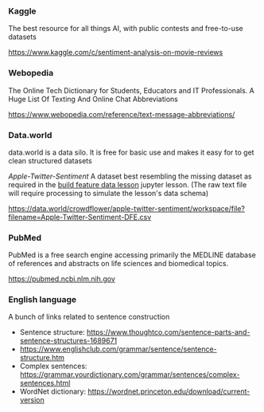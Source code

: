 ### Kaggle

The best resource for all things AI, with public contests and free-to-use datasets

https://www.kaggle.com/c/sentiment-analysis-on-movie-reviews

### Webopedia

The Online Tech Dictionary for Students, Educators and IT Professionals.
A Huge List Of Texting And Online Chat Abbreviations

https://www.webopedia.com/reference/text-message-abbreviations/

### Data.world

data.world is a data silo. It is free for basic use and makes it easy for to get clean structured datasets

_Apple-Twitter-Sentiment_ A dataset best resembling the missing dataset as required in the [build feature data lesson](../jupyter/build-feature-from-text.ipynb) jupyter lesson. (The raw text file will require processing to simulate the lesson's data schema)

https://data.world/crowdflower/apple-twitter-sentiment/workspace/file?filename=Apple-Twitter-Sentiment-DFE.csv

### PubMed

PubMed is a free search engine accessing primarily the MEDLINE database of references and abstracts on life sciences and biomedical topics.

https://pubmed.ncbi.nlm.nih.gov

### English language

A bunch of links related to sentence construction

-   Sentence structure: https://www.thoughtco.com/sentence-parts-and-sentence-structures-1689671
-   https://www.englishclub.com/grammar/sentence/sentence-structure.htm
-   Complex sentences: https://grammar.yourdictionary.com/grammar/sentences/complex-sentences.html
-   WordNet dictionary: https://wordnet.princeton.edu/download/current-version
